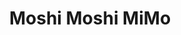 ---
layout: place
title: "Moshi Moshi MiMo"
permalink: /florida/miami/moshi-moshi-mimo.html
stateAbbr: FL
stateName: Florida
cityName: Miami
seo:
  name: "Moshi Moshi MiMo"
  type: Restaurant
  links: null
description: "Moshi Moshi MiMo serves delicious sushi in Miami, Florida. Try fresh Japanese dishes for a great dining experience. "
place_id: ChIJnwaj_taz2YgRd3ddXoqN0ao
photos:
  - name: >-
      places/ChIJnwaj_taz2YgRd3ddXoqN0ao/photos/AeeoHcIsGqHRgQ-G6deI7pBeK01p-PF5uhdHW5xS29A5u1AJtus2iNRqkJyDuoQ5LWfbugAmmUNBIT_Vk974GKfDIwa7A9Xb86aPhPlP1venFQHNDpYcdG7ch0C20Qq89QtKs_RpeNlpcEt7GQZd16bPesKFkHFC-GyynwDTkTCgN1Lk75_PR4Q-njN8Y2PeeqbMHWFZn-UWx6AT5ZVHZaT_41xv-d3PHB1yrDKW7JOIGcvE59b7l7r5BZDTzCKZwAiRcMgSmWp6IevOidAQTaY8f5NZGy9Wf5i-Bi3r6qiEGlojtxIqTvVucmBugl-wy32niERo6Gd_kyaMXqv0FwXWuQfjzZAuJ_MU_Ba_Xe_jjkQbWlmtHXYWdb07mBRmlemIjR1ImteiPRsje_2QGrDs6mdNEXGgnJzCnDP6sX6jli4Egs3R
    widthPx: 4000
    heightPx: 3000
    authorAttributions:
      - displayName: Lindamaria Ortega Franco
        uri: https://maps.google.com/maps/contrib/104359801699735033128
        photoUri: >-
          https://lh3.googleusercontent.com/a-/ALV-UjUKzpTYt5NamAd4iI6M1zaGcuJtHW3tjPPhgdsDKqNQ7cUS-Wq0=s100-p-k-no-mo
    flagContentUri: >-
      https://www.google.com/local/imagery/report/?cb_client=maps_api_places.places_api&image_key=!1e10!2sCIHM0ogKEICAgIDL55_xqAE&hl=en-US
    googleMapsUri: >-
      https://www.google.com/maps/place//data=!3m4!1e2!3m2!1sCIHM0ogKEICAgIDL55_xqAE!2e10!4m2!3m1!1s0x88d9b3d6fea3069f:0xaad18d8a5e5d7777
  - name: >-
      places/ChIJnwaj_taz2YgRd3ddXoqN0ao/photos/AeeoHcLKG0dwq_JMROGcAX9G5ZNfkQR23FxUquy94C3MEBBQDELrosn9HsXpQy1Gvpo7zrLxVS0-APfBJs8GHCkpc4g6z9LjQ1O2byixZJGYT1bDi-iSwEXosp-VCioTezyYy_hOPJHPRF03vbbpXE-hcnjAfF41hlxIDTluqmxGie67YyTnbetrVAYss7mwlgon5JlEMMFhpdcvHEL6jsPL4qcgE_zsc4vCPWwAKWJxjL1BJYiFow3z0KD9rSyvmK943RKI54Vi0q2pbTgKr5bO_5lh2nId8LogDEkX6PoZ4uBOmA
    widthPx: 1800
    heightPx: 1008
    authorAttributions:
      - displayName: Moshi Moshi MiMo
        uri: https://maps.google.com/maps/contrib/112413427394733786687
        photoUri: >-
          https://lh3.googleusercontent.com/a-/ALV-UjVbhqlfM0DyK3D0FRD0lmxN5bGO8gBlB2NuasrzJUgo7NB_lCV9=s100-p-k-no-mo
    flagContentUri: >-
      https://www.google.com/local/imagery/report/?cb_client=maps_api_places.places_api&image_key=!1e10!2sAF1QipMxhynGMMZFY9CgEhqPjMPplq5f5Bwk7wwEcM2j&hl=en-US
    googleMapsUri: >-
      https://www.google.com/maps/place//data=!3m4!1e2!3m2!1sAF1QipMxhynGMMZFY9CgEhqPjMPplq5f5Bwk7wwEcM2j!2e10!4m2!3m1!1s0x88d9b3d6fea3069f:0xaad18d8a5e5d7777
  - name: >-
      places/ChIJnwaj_taz2YgRd3ddXoqN0ao/photos/AeeoHcLs_Ug07UqY0SETQDymaUWctqb9Jw3l1StBzW7fYxKBwx6vR37hXL60WPM7sCMvx63ble-dDldlb_1CM9w_Udmu_ecwQ8yKUTshpVeiH676ZosLu5FS0V26qbzdEcWVsHWO-3s_hGtVR7D632a3BCaR6EUcvICZRwJyLmX9e1Q5qXW1fHMMAAySa0fA-5gqgaQv9p9Md8UwEiPTmqsjfdtFRaYcjAf3GhM5aQOtIDaCvlSfEpJBjeBInLZl-yXqiPPUMwGE4ig6KIUsSUY7Mbc01KuGaBTKo0NHa5VxFqEf7AGYdhwUiReXUnPX11OP5ZqFTgWBL8VSFamqCEDvySZ4niAFKY1PFZEDhzyhFQ7xBpWUxFTMTxfcOPDvW78OhiA2pMI98DgAqqIxMTR57D6TS6eGYar44uSYpRWdvu_4BlAnSV3Ycxn_tDCPveL_
    widthPx: 4032
    heightPx: 3024
    authorAttributions:
      - displayName: Jessika Goodman
        uri: https://maps.google.com/maps/contrib/116252158392653575030
        photoUri: >-
          https://lh3.googleusercontent.com/a-/ALV-UjW4lqkYCVqSsrQldC9dAVyH0Ps94SxeLA37zqNnFOX4hjHSZMqAqQ=s100-p-k-no-mo
    flagContentUri: >-
      https://www.google.com/local/imagery/report/?cb_client=maps_api_places.places_api&image_key=!1e10!2sCIABIhADydERiQA9n2fgK78ABFHr&hl=en-US
    googleMapsUri: >-
      https://www.google.com/maps/place//data=!3m4!1e2!3m2!1sCIABIhADydERiQA9n2fgK78ABFHr!2e10!4m2!3m1!1s0x88d9b3d6fea3069f:0xaad18d8a5e5d7777
  - name: >-
      places/ChIJnwaj_taz2YgRd3ddXoqN0ao/photos/AeeoHcJKjzjanh9r4qYO1j8GZD_MpsUlsMaPbP1Y6duEoy5C0xw3WEijw6sJW68FMnqWtCD5DitSByRjybBoeqiunpa3pa-1Dl3M01srModmgeXdFyNRYl6GAdxtYCD7C-0VtysMBbJPnIA_OxGzVXh5l66lvUCZ6Q8g8NOMau1gtsQ8_KCbzpBf3U6yVq4ykuXr_9QmnXWawf-9KfegVLurKEG7g--eLi14rFTCofsbm3ADHdp8um9EWF96zdg9PXzL3nGZ3FapyeJpkhDOkFXYVS8pPr4RX06HFANkHkreU7pg6fm2Ed8BNalbT7odVHoVa4W15u0qoKMty5z5LToR2QYmkjoZoSkdbg32MR2jQmIkftCIKX8QyHwdZvUVzefFLRkuZq8FB7tTkt6xwKkJSrwq8lpfPc786c2vegLdlkk4G_SN
    widthPx: 3024
    heightPx: 4032
    authorAttributions:
      - displayName: Daniela Guerrero
        uri: https://maps.google.com/maps/contrib/112864332392031718685
        photoUri: >-
          https://lh3.googleusercontent.com/a/ACg8ocJI31CGn_lfp2JsHQZjP2y8XzK0SVG86ykpW5ZhLUHH2VU0EA=s100-p-k-no-mo
    flagContentUri: >-
      https://www.google.com/local/imagery/report/?cb_client=maps_api_places.places_api&image_key=!1e10!2sCIHM0ogKEICAgMCgxuOKugE&hl=en-US
    googleMapsUri: >-
      https://www.google.com/maps/place//data=!3m4!1e2!3m2!1sCIHM0ogKEICAgMCgxuOKugE!2e10!4m2!3m1!1s0x88d9b3d6fea3069f:0xaad18d8a5e5d7777
  - name: >-
      places/ChIJnwaj_taz2YgRd3ddXoqN0ao/photos/AeeoHcIRXGvKX4-8XylsUG5T4YeUX__YCfpezD2Ibv5BcQRBDs4Mo5n_z-y1RDBzOCI3qPvpruq5jfuJUwuEtzIVdGGtFOFKz07M5MCZvqk3Gf98l1bailR5bkdKmGBIory_Ot0oID-I9FE2iwf2__xqbMe7Uuk1n_9n3aiKOHmF4TWsDTuvCK128AcxiDcNhQoHwp7a6Fdg-r5Rd3QJTkRTYzLoZ_-usp7GeXmGQWdPlikgUvILsuKowdGIiPSINaC7OpfM0KsU_brD7btQ1B8QfgCl0Q3NesYHVGu3Rm4B0QSpFQ
    widthPx: 1280
    heightPx: 853
    authorAttributions:
      - displayName: Moshi Moshi MiMo
        uri: https://maps.google.com/maps/contrib/112413427394733786687
        photoUri: >-
          https://lh3.googleusercontent.com/a-/ALV-UjVbhqlfM0DyK3D0FRD0lmxN5bGO8gBlB2NuasrzJUgo7NB_lCV9=s100-p-k-no-mo
    flagContentUri: >-
      https://www.google.com/local/imagery/report/?cb_client=maps_api_places.places_api&image_key=!1e10!2sAF1QipN490gyHUSVMqkgG7mv8-qdSMOnOADZu6rHd9Th&hl=en-US
    googleMapsUri: >-
      https://www.google.com/maps/place//data=!3m4!1e2!3m2!1sAF1QipN490gyHUSVMqkgG7mv8-qdSMOnOADZu6rHd9Th!2e10!4m2!3m1!1s0x88d9b3d6fea3069f:0xaad18d8a5e5d7777
  - name: >-
      places/ChIJnwaj_taz2YgRd3ddXoqN0ao/photos/AeeoHcJpxfImrA-IM8-5Mlrh8xb4eV-fmJI1ojLeoypyljj4XY8Lg3304ItihkI8pcyZlO3GgzvJ74el1B5Ml5Wejbi9hQ34PP4baoBimK3SaluWVlqsBfbxacG-fzkQ37rTaCk8JQM3Jyhs98XOWYkQuwYSc91Gt0aJ2nUo6caF0cyO4vJ3xXxyo6H9MwYhmLsLYF3Ezc7iumn7yCmdE9CYQGsuX_frFu05aMVMgJ17P5pl52nrk5kEOPwm338zaiZ0zSaZ40b2h1PSrHIihxlUtrHGFrRgr2wR-gLfe-YaMMOypw
    widthPx: 1024
    heightPx: 1024
    authorAttributions:
      - displayName: Moshi Moshi MiMo
        uri: https://maps.google.com/maps/contrib/112413427394733786687
        photoUri: >-
          https://lh3.googleusercontent.com/a-/ALV-UjVbhqlfM0DyK3D0FRD0lmxN5bGO8gBlB2NuasrzJUgo7NB_lCV9=s100-p-k-no-mo
    flagContentUri: >-
      https://www.google.com/local/imagery/report/?cb_client=maps_api_places.places_api&image_key=!1e10!2sAF1QipMAuBabsKz4aOrmiDkpqTuKSs65juo65mWeqH2k&hl=en-US
    googleMapsUri: >-
      https://www.google.com/maps/place//data=!3m4!1e2!3m2!1sAF1QipMAuBabsKz4aOrmiDkpqTuKSs65juo65mWeqH2k!2e10!4m2!3m1!1s0x88d9b3d6fea3069f:0xaad18d8a5e5d7777
  - name: >-
      places/ChIJnwaj_taz2YgRd3ddXoqN0ao/photos/AeeoHcI4KyzDZ8gEtaMWRVmeSOXUL2NPwQdhDC83ZKlOp6FNjy-FZ9sPKVhxw-FG0umZ0rNze4FgDV0pW4OlwXf_BViVNxQQSpL_ib88gMYa1iDpnoPT9bAl3dvNQRjMLr5oeSafaP72gVoY4_iHT5DnH1hLlN3H8nzWN4cLMXxWn-uA9u9Cb9N1ykxtPPVzbxzAqWEg3RgqulfHcX81LgCa1jILzSSghb1UlH1NjOgKyc_j-BnI_DO6XfPfkc-fwLH-hL9zBfbmNXlOJJJA7jabRGcbkxgW9qMRY1Kn3SywZMQsgQ
    widthPx: 4032
    heightPx: 3024
    authorAttributions:
      - displayName: Moshi Moshi MiMo
        uri: https://maps.google.com/maps/contrib/112413427394733786687
        photoUri: >-
          https://lh3.googleusercontent.com/a-/ALV-UjVbhqlfM0DyK3D0FRD0lmxN5bGO8gBlB2NuasrzJUgo7NB_lCV9=s100-p-k-no-mo
    flagContentUri: >-
      https://www.google.com/local/imagery/report/?cb_client=maps_api_places.places_api&image_key=!1e10!2sAF1QipNvuwdtbL3hL42en5PRTVnhXhvCFSMs7ZavyJhR&hl=en-US
    googleMapsUri: >-
      https://www.google.com/maps/place//data=!3m4!1e2!3m2!1sAF1QipNvuwdtbL3hL42en5PRTVnhXhvCFSMs7ZavyJhR!2e10!4m2!3m1!1s0x88d9b3d6fea3069f:0xaad18d8a5e5d7777
  - name: >-
      places/ChIJnwaj_taz2YgRd3ddXoqN0ao/photos/AeeoHcJpfCb4IClnFiw-ZHnEFJmf5N4ZbWc0rx9mTeka6kTXf6o3fdnJgf6Kb73GwU5Jr3XPwjjstDVAG0RoB1LN3mmoTwXyR2qH68Pmxgz2HLK3JH4We2QddjYTbhB4d18cy6Xzaz1jDFTYa8TCjQtIXIpCdTPc0qix2Y_4KBXXr-lQoaX6uOhgyUXHBLcO2coc_vl_UM9G2NqT9m-fS0g-6THdhzD9PIqycWYWr9mKqJ5fRV8NbzbUkicKFR35hUl3qXXswmvRmhcIQeUBsEpMcp4RxWXxsFfqqkFbMzGxysf2eD8k7cqSW3baBxQT-la7JPXTD-cJSbzSZOOx3On7_Zh-glCxiZgZtKQZ6AGsOnb7D6rG482CvM4_ny92tlPEdPOUrkggMBk8djm_XdFc-Y1xDV-nkFkCeTQYHZimtbo
    widthPx: 1200
    heightPx: 1600
    authorAttributions:
      - displayName: Janaina Ferreira
        uri: https://maps.google.com/maps/contrib/115069105147416865279
        photoUri: >-
          https://lh3.googleusercontent.com/a/ACg8ocLG99paN5w6nYW41hJTDrehiyaw5bVwi5l6_AhSATRv813fdw=s100-p-k-no-mo
    flagContentUri: >-
      https://www.google.com/local/imagery/report/?cb_client=maps_api_places.places_api&image_key=!1e10!2sCIHM0ogKEICAgICHusPdGg&hl=en-US
    googleMapsUri: >-
      https://www.google.com/maps/place//data=!3m4!1e2!3m2!1sCIHM0ogKEICAgICHusPdGg!2e10!4m2!3m1!1s0x88d9b3d6fea3069f:0xaad18d8a5e5d7777
  - name: >-
      places/ChIJnwaj_taz2YgRd3ddXoqN0ao/photos/AeeoHcKP0U7qFTi7dN-zsq-ICQJ4o6RB-Se-tRv5DbISt1hET-FYzThAj20bZXm4yh1a23KoS-IeFrKmE8CAAyFaKnPwP2yMhlhds3sqrEVFrrMQ5nz86RPgLMazJhnqMZYxtqbgCM6OG9MLJgJgTgWvYD_IeJIl-57ElRdv1eH5rJw-aSQ3C2W2kTDsiV0OZDE5fG0bdfamA47pbkIbhU5Xwskc9UIDEZUtG2ft6Qf4D57GS4_Tw9gIZ-hEowF_VVbYVEgkhtu8RcxS4ljYxWRgT_NNsso1lXZupWe0C2UXrBeGNfqk4aUQS-YO2phSv-UZq296nuGTL0UAvlAwTFPgg6Q9Q2gLlAvLmCjkzMoFdL6xIry56tHN61tCqljrDM_C7T2FmxvGMkt4-pFKEVPqUzU4C9HNXHQHFlc_giPo3p_-JRv9
    widthPx: 3024
    heightPx: 4032
    authorAttributions:
      - displayName: candace girard
        uri: https://maps.google.com/maps/contrib/106312923911761280220
        photoUri: >-
          https://lh3.googleusercontent.com/a-/ALV-UjXYBtkcTt498-N6kGjtWHE3HDjy6Y786mH5qn_TDl5mgQpqSFpT=s100-p-k-no-mo
    flagContentUri: >-
      https://www.google.com/local/imagery/report/?cb_client=maps_api_places.places_api&image_key=!1e10!2sCIHM0ogKEICAgMCQqpSt7QE&hl=en-US
    googleMapsUri: >-
      https://www.google.com/maps/place//data=!3m4!1e2!3m2!1sCIHM0ogKEICAgMCQqpSt7QE!2e10!4m2!3m1!1s0x88d9b3d6fea3069f:0xaad18d8a5e5d7777
  - name: >-
      places/ChIJnwaj_taz2YgRd3ddXoqN0ao/photos/AeeoHcJ5hHV79KIhPVqZFvKZpDTZC9JGbaOLxnSHXLLmOBz5Z493YPjXwZeulwJz39V4EMppzPw_bnsHwFrUUjxKuh5QyxAaAaKex9z6UiPICnaOHQUtEyv7n1_wYVM7hIUuNfueg_prPWILj5nndoKm76PSy28BcdODxU8DyU6Sf1QbtuyP_aLcTOkzjvAf-H0B42z96cDQAuSf2YuTfH2zWH0WG0orQrK5QVMsJonyxifKgfDy3Ouzi2ieX7mfPt_0ZXucS1C8qzP-agv-D6ogFLgFRktpRvVtnhcFeewFznP3acYkMIS3-yTircqLA_hmKcNPW7z2CaOtaLu098leJF-MV0sCoNdI3eBndPK8zHHZt-tMA7o0VMfWvAm0kPEQT2YYVK5Gluohm6iqKc1YuL7hRNOK1RLTJ2WoMONTJ_IjKSfcnHkAJLKw6SRPmniS
    widthPx: 3600
    heightPx: 4800
    authorAttributions:
      - displayName: Jesus Gelvez
        uri: https://maps.google.com/maps/contrib/116788510418702115037
        photoUri: >-
          https://lh3.googleusercontent.com/a-/ALV-UjU-Sk_CGEC9vWetvXLWzDSXDD-DjjqgX2KUVskR9Hh7wqe6Pgo=s100-p-k-no-mo
    flagContentUri: >-
      https://www.google.com/local/imagery/report/?cb_client=maps_api_places.places_api&image_key=!1e10!2sCIABIhADydERSCsWAWfp_uIAC76A&hl=en-US
    googleMapsUri: >-
      https://www.google.com/maps/place//data=!3m4!1e2!3m2!1sCIABIhADydERSCsWAWfp_uIAC76A!2e10!4m2!3m1!1s0x88d9b3d6fea3069f:0xaad18d8a5e5d7777
address: 7232 Biscayne Blvd, Miami, FL 33138, USA
street: 7232 Biscayne Blvd
city: Miami
state: FL
zip: '33138'
country: USA
neighborhood: Upper East Side
latitude: '25.841803'
longitude: '-80.184597'
accessibility_options:
  wheelchairAccessibleEntrance: true
  wheelchairAccessibleRestroom: true
  wheelchairAccessibleSeating: true
business_status: OPERATIONAL
name: Moshi Moshi MiMo
google_maps_links:
  directionsUri: >-
    https://www.google.com/maps/dir//''/data=!4m7!4m6!1m1!4e2!1m2!1m1!1s0x88d9b3d6fea3069f:0xaad18d8a5e5d7777!3e0
  placeUri: https://maps.google.com/?cid=12308774882008463223
  writeAReviewUri: >-
    https://www.google.com/maps/place//data=!4m3!3m2!1s0x88d9b3d6fea3069f:0xaad18d8a5e5d7777!12e1
  reviewsUri: >-
    https://www.google.com/maps/place//data=!4m4!3m3!1s0x88d9b3d6fea3069f:0xaad18d8a5e5d7777!9m1!1b1
  photosUri: >-
    https://www.google.com/maps/place//data=!4m3!3m2!1s0x88d9b3d6fea3069f:0xaad18d8a5e5d7777!10e5
primary_type: Japanese Restaurant
opening_hours:
  regular: null
  current: null
secondary_opening_hours:
  regular:
    weekdayDescriptions: null
    type: null
  current:
    weekdayDescriptions: null
    type: null
phone: null
price_level: null
price_range: null
rating: null
rating_count: 0
website: null
reviews: null
parking_options: null
payment_options: null
allow_dogs: null
curbside_pickup: null
delivery: null
dine_in: null
good_for_children: null
good_for_groups: null
good_for_sports: null
live_music: null
menu_for_children: null
outdoor_seating: null
reservable: null
restroom: null
serves_beer: null
serves_breakfast: null
serves_brunch: null
serves_cocktails: null
serves_coffee: null
serves_dinner: null
serves_dessert: null
serves_lunch: null
serves_vegetarian_food: null
serves_wine: null
takeout: null
summary: null

---